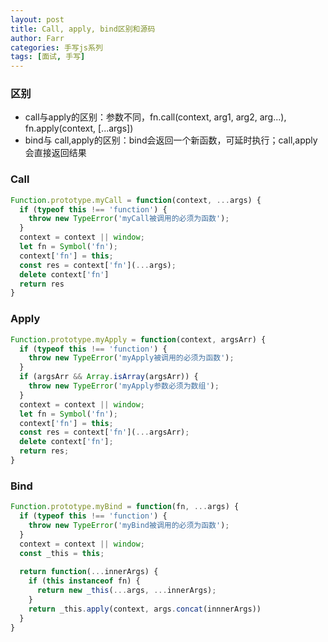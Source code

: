 ```yaml
---
layout: post
title: Call, apply, bind区别和源码
author: Farr
categories: 手写js系列
tags: [面试, 手写]
---
```


### 区别

- call与apply的区别：参数不同，fn.call(context, arg1, arg2, arg...), fn.apply(context, [...args])
- bind与 call,apply的区别：bind会返回一个新函数，可延时执行；call,apply会直接返回结果

### Call

```js
Function.prototype.myCall = function(context, ...args) {
  if (typeof this !== 'function') {
    throw new TypeError('myCall被调用的必须为函数');
  }
  context = context || window;
  let fn = Symbol('fn');
  context['fn'] = this;
  const res = context['fn'](...args);
  delete context['fn']
  return res
}
```

### Apply

```js
Function.prototype.myApply = function(context, argsArr) {
  if (typeof this !== 'function') {
    throw new TypeError('myApply被调用的必须为函数');
  }
  if (argsArr && Array.isArray(argsArr)) {
    throw new TypeError('myApply参数必须为数组');
  }
  context = context || window;
  let fn = Symbol('fn');
  context['fn'] = this;
  const res = context['fn'](...argsArr);
  delete context['fn'];
  return res;
}
```

### Bind

```js
Function.prototype.myBind = function(fn, ...args) {
  if (typeof this !== 'function') {
    throw new TypeError('myBind被调用的必须为函数');
  }
  context = context || window;
  const _this = this;
  
  return function(...innerArgs) {
    if (this instanceof fn) {
      return new _this(...args, ...innerArgs);
    }
    return _this.apply(context, args.concat(innnerArgs))
  }
}
```